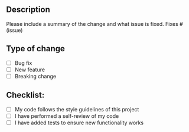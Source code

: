 ## Description
Please include a summary of the change and what issue is fixed.
Fixes # (issue)

## Type of change
- [ ] Bug fix
- [ ] New feature
- [ ] Breaking change

## Checklist:
- [ ] My code follows the style guidelines of this project
- [ ] I have performed a self-review of my code
- [ ] I have added tests to ensure new functionality works